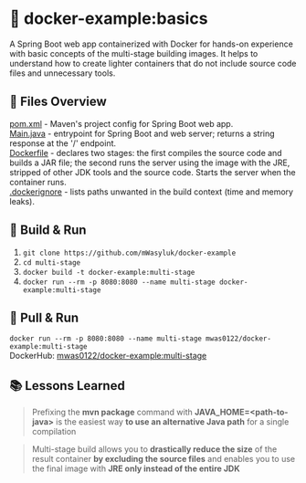 # 📘 docker-example:basics
A Spring Boot web app containerized with Docker for hands-on experience with basic concepts of the multi-stage building images. It helps to understand how to create lighter containers that do not include source code files and unnecessary tools.

## 📁 Files Overview
[pom.xml](./pom.xml) - Maven's project config for Spring Boot web app. \
[Main.java](./src/main/java/pl/mwasyluk/docker/Main.java) - entrypoint for Spring Boot and web server; returns a string response at the '/' endpoint. \
[Dockerfile](./Dockerfile) - declares two stages: the first compiles the source code and builds a JAR file; the second runs the server using the image with the JRE, stripped of other JDK tools and the source code. Starts the server when the container runs.\
[.dockerignore](./.dockerignore) - lists paths unwanted in the build context (time and memory leaks).


## 🔨 Build & Run
1. ```git clone https://github.com/mWasyluk/docker-example```
2. ```cd multi-stage```
3. ```docker build -t docker-example:multi-stage```
4. ```docker run --rm -p 8080:8080 --name multi-stage docker-example:multi-stage```

## 🚀 Pull & Run
```docker run --rm -p 8080:8080 --name multi-stage mwas0122/docker-example:multi-stage```\
DockerHub: [mwas0122/docker-example:multi-stage](https://hub.docker.com/layers/mwas0122/docker-example/multi-stage/images/sha256-c9f961e1d241b8a89da562a805b3f8b2e9b5a39ac28c4baba6c3cd8d38d4f62d)

## 📚 Lessons Learned
> Prefixing the **mvn package** command with **JAVA_HOME=\<path-to-java\>** is the easiest way **to use an alternative Java path** for a single compilation 

> Multi-stage build allows you to **drastically reduce the size** of the result container **by excluding the source files** and enables you to use the final image with **JRE only instead of the entire JDK**
